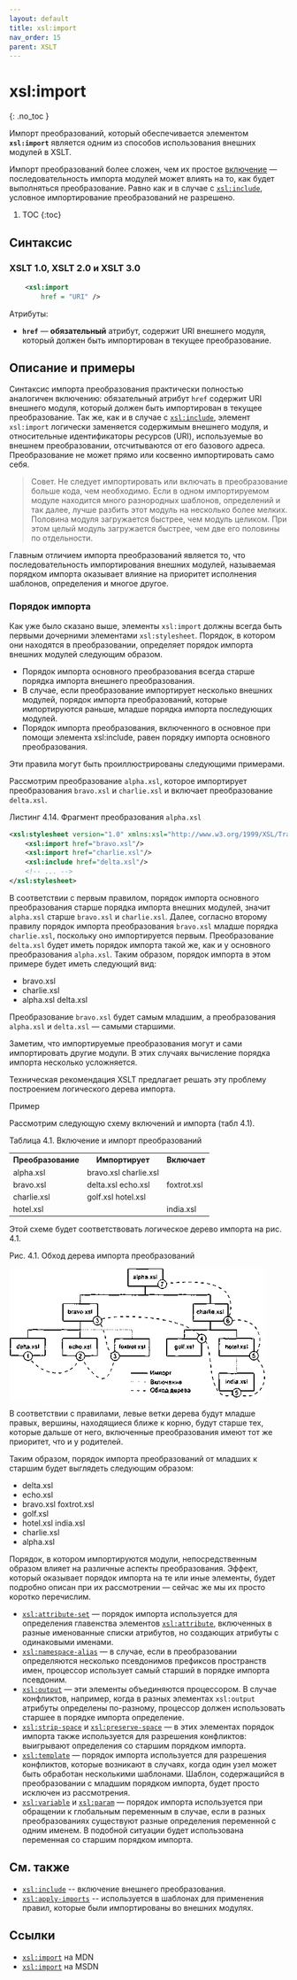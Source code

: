 ```yaml
---
layout: default
title: xsl:import
nav_order: 15
parent: XSLT
---
```


<!-- prettier-ignore-start -->
# xsl:import
{: .no_toc }
<!-- prettier-ignore-end -->

Импорт преобразований, который обеспечивается элементом **`xsl:import`** является одним из способов использования внешних модулей в XSLT.

Импорт преобразований более сложен, чем их простое [включение](/xslt/xsl-include/) — последовательность импорта модулей может влиять на то, как будет выполняться преобразование. Равно как и в случае с [`xsl:include`](/xslt/xsl-include/), условное импортирование преобразований не разрешено.

<!-- prettier-ignore -->
1. TOC
{:toc}

## Синтаксис

### XSLT 1.0, XSLT 2.0 и XSLT 3.0

```xml
    <xsl:import
        href = "URI" />
```

Атрибуты:

- **`href`** — **обязательный** атрибут, содержит URI внешнего модуля, который должен быть импортирован в текущее преобразование.

## Описание и примеры

Синтаксис импорта преобразования практически полностью аналогичен включению: обязательный атрибут `href` содержит URI внешнего модуля, который должен быть импортирован в текущее преобразование. Так же, как и в случае с [`xsl:include`](/xslt/xsl-include/), элемент `xsl:import` логически заменяется содержимым внешнего модуля, и относительные идентификаторы ресурсов (URI), используемые во внешнем преобразовании, отсчитываются от его базового адреса. Преобразование не может прямо или косвенно импортировать само себя.

> Совет.
> Не следует импортировать или включать в преобразование больше кода, чем необходимо. Если в одном импортируемом модуле находится много разнородных шаблонов, определений и так далее, лучше разбить этот модуль на несколько более мелких. Половина модуля загружается быстрее, чем модуль целиком. При этом целый модуль загружается быстрее, чем две его половины по отдельности.

Главным отличием импорта преобразований является то, что последовательность импортирования внешних модулей, называемая порядком импорта оказывает влияние на приоритет исполнения шаблонов, определения и многое другое.

### Порядок импорта

Как уже было сказано выше, элементы `xsl:import` должны всегда быть первыми дочерними элементами `xsl:stylesheet`. Порядок, в котором они находятся в преобразовании, определяет порядок импорта внешних модулей следующим образом.

- Порядок импорта основного преобразования всегда старше порядка импорта внешнего преобразования.
- В случае, если преобразование импортирует несколько внешних модулей, порядок импорта преобразований, которые импортируются раньше, младше порядка импорта последующих модулей.
- Порядок импорта преобразования, включенного в основное при помощи элемента xsl:include, равен порядку импорта основного преобразования.

Эти правила могут быть проиллюстрированы следующими примерами.

Рассмотрим преобразование `alpha.xsl`, которое импортирует преобразования `bravo.xsl` и `charlie.xsl` и включает преобразование `delta.xsl`.

Листинг 4.14. Фрагмент преобразования `alpha.xsl`

```xml
<xsl:stylesheet version="1.0" xmlns:xsl="http://www.w3.org/1999/XSL/Transform">
    <xsl:import href="bravo.xsl"/>
    <xsl:import href="charlie.xsl"/>
    <xsl:include href="delta.xsl"/>
    <!-- ... -->
</xsl:stylesheet>
```

В соответствии с первым правилом, порядок импорта основного преобразования старше порядка импорта внешних модулей, значит `alpha.xsl` старше `bravo.xsl` и `charlie.xsl`. Далее, согласно второму правилу порядок импорта преобразования `bravo.xsl` младше порядка `charlie.xsl`, поскольку оно импортируется первым. Преобразование `delta.xsl` будет иметь порядок импорта такой же, как и у основного преобразования `alpha.xsl`. Таким образом, порядок импорта в этом примере будет иметь следующий вид:

- bravo.xsl
- charlie.xsl
- alpha.xsl delta.xsl

Преобразование `bravo.xsl` будет самым младшим, а преобразования `alpha.xsl` и `delta.xsl` — самыми старшими.

Заметим, что импортируемые преобразования могут и сами импортировать другие модули. В этих случаях вычисление порядка импорта несколько усложняется.

Техническая рекомендация XSLT предлагает решать эту проблему построением логического дерева импорта.

Пример

Рассмотрим следующую схему включений и импорта (табл 4.1).

Таблица 4.1. Включение и импорт преобразований

<table class="table">
<tr><th>Преобразование</th><th>Импортирует</th><th>Включает</th></tr>
<tr><td>alpha.xsl</td><td>bravo.xsl charlie.xsl</td><td></td></tr>
<tr><td>bravo.xsl</td><td>delta.xsl echo.xsl</td><td>foxtrot.xsl</td></tr>
<tr><td>charlie.xsl</td><td>golf.xsl hotel.xsl</td><td></td></tr>
<tr><td>hotel.xsl</td><td></td><td>india.xsl</td></tr>
</table>

Этой схеме будет соответствовать логическое дерево импорта на рис. 4.1.

Рис. 4.1. Обход дерева импорта преобразований

![Обход дерева импорта преобразований](/xslt/xsl-import.png)

В соответствии с правилами, левые ветки дерева будут младше правых, вершины, находящиеся ближе к корню, будут старше тех, которые дальше от него, включенные преобразования имеют тот же приоритет, что и у родителей.

Таким образом, порядок импорта преобразований от младших к старшим будет выглядеть следующим образом:

- delta.xsl
- echo.xsl
- bravo.xsl foxtrot.xsl
- golf.xsl
- hotel.xsl india.xsl
- charlie.xsl
- alpha.xsl

Порядок, в котором импортируются модули, непосредственным образом влияет на различные аспекты преобразования. Эффект, который оказывает порядок импорта на те или иные элементы, будет подробно описан при их рассмотрении — сейчас же мы их просто коротко перечислим.

- [`xsl:attribute-set`](/xslt/xsl-attribute-set/) — порядок импорта используется для определения главенства элементов [`xsl:attribute`](/xslt/xsl-attribute/), включенных в разные именованные списки атрибутов, но создающих атрибуты с одинаковыми именами.
- [`xsl:namespace-alias`](/xslt/xsl-namespace-alias/) — в случае, если в преобразовании определяются несколько псевдонимов префиксов пространств имен, процессор использует самый старший в порядке импорта псевдоним.
- [`xsl:output`](/xslt/xsl-output/) — эти элементы объединяются процессором. В случае конфликтов, например, когда в разных элементах `xsl:output` атрибуты определены по-разному, процессор должен использовать старшее в порядке импорта определение.
- [`xsl:strip-space`](/xslt/xsl-strip-space/) и [`xsl:preserve-space`](/xslt/xsl-preserve-space/) — в этих элементах порядок импорта также используется для разрешения конфликтов: выигрывают определения со старшим порядком импорта.
- [`xsl:template`](/xslt/xsl-template/) — порядок импорта используется для разрешения конфликтов, которые возникают в случаях, когда один узел может быть обработан несколькими шаблонами. Шаблон, содержащийся в преобразовании с младшим порядком импорта, будет просто исключен из рассмотрения.
- [`xsl:variable`](/xslt/xsl-variable/) и [`xsl:param`](/xslt/xsl-param/) — порядок импорта используется при обращении к глобальным переменным в случае, если в разных преобразованиях существуют разные определения переменной с одним именем. В подобной ситуации будет использована переменная со старшим порядком импорта.

## См. также

- [`xsl:include`](/xslt/xsl-include/) -- включение внешнего преобразования.
- [`xsl:apply-imports`](https://xsltdev.ru/xslt/xsl-apply-imports/) -- используется в шаблонах для применения правил, которые были импортированы во внешних модулях.

## Ссылки

- [`xsl:import`](https://developer.mozilla.org/en/XSLT/import) на MDN
- [`xsl:import`](https://msdn.microsoft.com/en-us/library/ms256126.aspx) на MSDN
